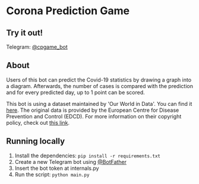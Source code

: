 # Corona Prediction Game
## Try it out!
Telegram: [@cpgame_bot](https://t.me/cpgame_bot)

## About
Users of this bot can predict the Covid-19 statistics by drawing a graph into a diagram. Afterwards, the number of cases is compared with the prediction and for every predicted day, up to 1 point can be scored.

This bot is using a dataset maintained by 'Our World in Data'. You can find it [here](https://github.com/owid/covid-19-data/tree/master/public/data). The original data is provided by the European Centre for Disease Prevention and Control (EDCD). For more information on their copyright policy, check out [this link](https://www.ecdc.europa.eu/en/copyright).

## Running locally
1. Install the dependencies: ```pip install -r requirements.txt```
2. Create a new Telegram bot using [@BotFather](https://t.me/BotFather)
3. Insert the bot token at internals.py
4. Run the script: ```python main.py```
